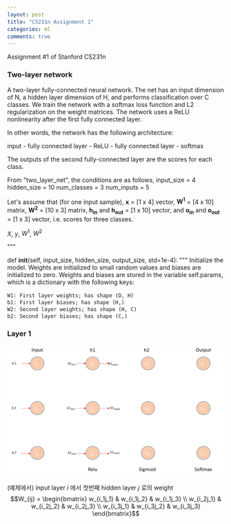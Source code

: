 ```yaml
---
layout: post
title: "CS231n Assignment 1"
categories: ml
comments: true
---
```


Assignment #1 of Stanford CS231n

### Two-layer network
A two-layer fully-connected neural network. The net has an input dimension of N, a hidden layer dimension of H, 
and performs classification over C classes. We train the network with a softmax loss function and L2 regularization on the
weight matrices. The network uses a ReLU nonlinearity after the first fully connected layer.


In other words, the network has the following architecture:  

input - fully connected layer - ReLU - fully connected layer - softmax  

The outputs of the second fully-connected layer are the scores for each class.

From "two_layer_net", the conditions are as follows,
  input_size = 4
  hidden_size = 10
  num_classes = 3
  num_inputs = 5

Let's assume that (for one input sample), __x__ = [1 x 4] vector, __W<sup>1</sup>__ = [4 x 10] matrix, 
__W<sup>2</sup>__ = [10 x 3] matrix, __h<sub>in</sub>__ and __h<sub>out</sub>__ = [1 x 10] vector, and 
__o<sub>in</sub>__ and __o<sub>out</sub>__ = [1 x 3] vector, i.e. scores for three classes.

$X$, $y$, $W^1$, $W^2$

"""

  def __init__(self, input_size, hidden_size, output_size, std=1e-4):
    """
    Initialize the model. Weights are initialized to small random values and
    biases are initialized to zero. Weights and biases are stored in the
    variable self.params, which is a dictionary with the following keys:

    W1: First layer weights; has shape (D, H)
    b1: First layer biases; has shape (H,)
    W2: Second layer weights; has shape (H, C)
    b2: Second layer biases; has shape (C,)
### Layer 1
<img src="/assets/img/ml/nn_example_layer1.png">

(예제에서) input layer _i_ 에서 첫번째 hidden layer _j_ 로의 weight  
$$W_{ij} = 
\begin{bmatrix}
  w_{i_1j_1} & w_{i_1j_2} & w_{i_1j_3} \\ 
  w_{i_2j_1} & w_{i_2j_2} & w_{i_2j_3} \\ 
  w_{i_3j_1} & w_{i_3j_2} & w_{i_3j_3}
\end{bmatrix}$$  
